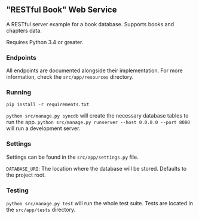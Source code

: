 ## "RESTful Book" Web Service

A RESTful server example for a book database. Supports books and chapters data.

Requires Python 3.4 or greater.

### Endpoints
All endpoints are documented alongside their implementation. For more information, check the `src/app/resources` directory.

### Running

`pip install -r requirements.txt`

`python src/manage.py syncdb` will create the necessary database tables to run the app.
`python src/manage.py runserver --host 0.0.0.0 --port 8080` will run a development server.

### Settings
Settings can be found in the `src/app/settings.py` file.

`DATABASE_URI`: The location where the database will be stored. Defaults to the project root.

### Testing

`python src/manage.py test` will run the whole test suite. Tests are located in the `src/app/tests` directory.
